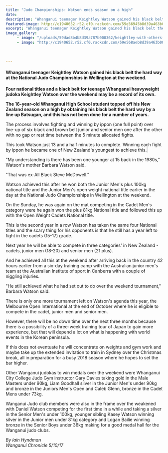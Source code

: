 ```yaml
---
title: "Judo Championships: Watson ends season on a high"
date: 
description: "Whanganui teenager Keightley Watson gained his black belt the hard way at the National Judo Championships in Wellington at the weekend..."
featured-image: http://c1940652.r52.cf0.rackcdn.com/59e56945b8d39a463b000382/Keightley-5-oct-chron.jpg
excerpt: "Whanganui teenager Keightley Watson gained his black belt the hard way at the National Judo Championships in Wellington at the weekend."
image_gallery:
     - image: "/uploads/59dad8b4b8d39a787b000362/keightley-with-others-5-oct-snip.PNG"
     - image: "http://c1940652.r52.cf0.rackcdn.com/59e568aeb8d39a463b00037e/Keightley--another-sept-whs-facebook-sport-site.jpg"
    
    
    
---
```


<h4>Whanganui teenager Keightley Watson gained his black belt the hard way at the National Judo Championships in Wellington at the weekend.</h4>
<p class="element element-paragraph"><strong>Four national titles and a black belt for teenage Whanganui heavyweight judoka Keightley Watson over the weekend may be a record of its own.</strong></p>
<p class="element element-paragraph"><strong>The 16-year-old Whanganui High School student topped off his New Zealand season on a high by obtaining his black belt the hard way by a line up Batsugan, and this has not been done for a number of years.</strong></p>
<p class="element element-paragraph">The process involves fighting and winning by ippon (one full point) over line-up of six black and brown belt junior and senior men one after the other with no gap or rest time between the 5 minute allocated fights.</p>
<p class="element element-paragraph">This took Watson just 13 and a half minutes to complete. Winning each fight by ippon he became one of New Zealand's youngest to achieve this.<span style="background-color: #e2e2e2;">&nbsp;</span></p>
<p class="element element-paragraph">"My understanding is there has been one younger at 15 back in the 1980s," Watson's mother Barbara Watson said.</p>
<p class="element element-paragraph">"That was ex-All Black Steve McDowell."</p>
<p class="element element-paragraph">Watson achieved this after he won both the Junior Men's plus 100kg national title and the Junior Men's open weight national title earlier in the day at the National Judo Championships in Wellington at the weekend.</p>
<p class="element element-paragraph">On the Sunday, he was again on the mat competing in the Cadet Men's category were he again won the plus 81kg National title and followed this up with the Open Weight Cadets National title.</p>
<p class="element element-paragraph">This is the second year in a row Watson has taken the same four National titles and the scary thing for his opponents is that he still has a year left to fight in the cadets (15-17) grade.</p>
<p class="element element-paragraph">Next year he will be able to compete in three categories' in New Zealand - cadets, junior men (18-20) and senior men (21 plus).</p>
<p class="element element-paragraph">And he achieved all this at the weekend after arriving back in the country 42 hours earlier from a six-day training camp with the Australian junior men's team at the Australian Institute of sport in Canberra with a couple of niggling injuries.</p>
<p class="element element-paragraph">"He still achieved what he had set out to do over the weekend tournament," Barbara Watson said.</p>
<p class="element element-paragraph">There is only one more tournament left on Watson's agenda this year, the Melbourne Open International at the end of October where he is eligible to compete in the cadet, junior men and senior men.</p>
<p class="element element-paragraph">However, there will be no down time over the next three months because there is a possibility of a three-week training tour of Japan to gain more experience, but that will depend a lot on what is happening with world events in the Korean peninsula.</p>
<p class="element element-paragraph">If this does not eventuate he will concentrate on weights and gym work and maybe take up the extended invitation to train in Sydney over the Christmas break, all in preparation for a busy 2018 season where he hopes to set the bar higher.</p>
<p class="element element-paragraph">Other Wanganui judokas to win medals over the weekend were Whanganui City College Judo Gym instructor Gary Davies taking gold in the Male Masters under 90kg, Liam Goodhall silver in the Junior Men's under 90kg and bronze in the Juniors Men's Open and Caleb Glenn, bronze in the Cadet Mens under 73kg.</p>
<p class="element element-paragraph">Wanganui Judo club members were also in the frame over the weakened with Daniel Watson competing for the first time in a while and taking a silver in the Senior Men's under 100kg, younger sibling Kasey Watson winning silver in the Junior men under 81kg category and Logan Bailie winning bronze in the Senior Boys under 36kg making for a good medal hall for the Wanganui judo clubs.</p>
<p class="element element-paragraph"><em>By Iain Hyndman</em><br /><em>Wanganui Chronicle 5/10/17</em></p>

